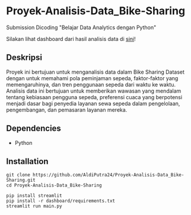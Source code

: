 # Proyek-Analisis-Data_Bike-Sharing
Submission Dicoding "Belajar Data Analytics dengan Python"

Silakan lihat dashboard dari hasil analisis data di [sini](https://aldiputra.streamlit.app/)!

## Deskripsi

Proyek ini bertujuan untuk menganalisis data dalam Bike Sharing Dataset dengan untuk memahami pola peminjaman sepeda, faktor-faktor yang memengaruhinya, dan tren penggunaan sepeda dari waktu ke waktu. Analisis data ini bertujuan untuk memberikan wawasan yang mendalam tentang kebiasaan pengguna sepeda, preferensi cuaca yang berpotensi menjadi dasar bagi penyedia layanan sewa sepeda dalam pengelolaan, pengembangan, dan pemasaran layanan mereka.

## Dependencies

- Python


## Installation
   ```shell
   git clone https://github.com/AldiPutra24/Proyek-Analisis-Data_Bike-Sharing.git
   cd Proyek-Analisis-Data_Bike-Sharing
   ```
   ```shell
   pip install streamlit
   pip install -r dashboard/requirements.txt
   streamlit run main.py
   ```
